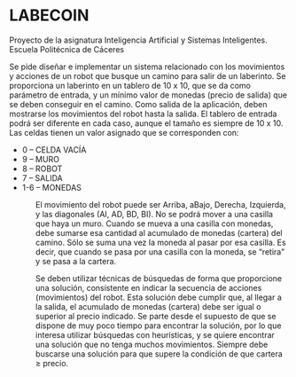 # LABECOIN

Proyecto de la asignatura Inteligencia Artificial y Sistemas Inteligentes. Escuela Politécnica de Cáceres

<p> Se pide diseñar e implementar un sistema relacionado con los movimientos y acciones de un robot que
busque un camino para salir de un laberinto. Se proporciona un laberinto en un tablero de 10 x 10, que se
da como parámetro de entrada, y un mínimo valor de monedas (precio de salida) que se deben conseguir
en el camino. Como salida de la aplicación, deben mostrarse los movimientos del robot hasta la salida. El
tablero de entrada podrá ser diferente en cada caso, aunque el tamaño es siempre de 10 x 10. Las celdas
tienen un valor asignado que se corresponden con:
</p>
<ul>
<li>0 – CELDA VACÍA </li>  
<li>9 – MURO   </li>
<li>8 – ROBOT  </li>
<li>7 – SALIDA   </li>
<li>1-6 – MONEDAS</li>
<ul>
El movimiento del robot puede ser Arriba, aBajo, Derecha, Izquierda, y las diagonales (AI, AD, BD, BI).
No se podrá mover a una casilla que haya un muro. Cuando se mueva a una casilla con monedas, debe
sumarse esa cantidad al acumulado de monedas (cartera) del camino. Sólo se suma una vez la moneda al
pasar por esa casilla. Es decir, que cuando se pasa por una casilla con la moneda, se “retira” y se pasa a la
cartera.
</p>
<p>
Se deben utilizar técnicas de búsquedas de forma que proporcione una solución, consistente en indicar la
secuencia de acciones (movimientos) del robot. Esta solución debe cumplir que, al llegar a la salida, el
acumulado de monedas (cartera) debe ser igual o superior al precio indicado. Se parte desde el supuesto
de que se dispone de muy poco tiempo para encontrar la solución, por lo que interesa utilizar búsquedas
con heurísticas, y se quiere encontrar una solución que no tenga muchos movimientos. Siempre debe
buscarse una solución para que supere la condición de que cartera ≥ precio.
</p>
